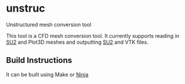 unstruc
=======

Unstructured mesh conversion tool

This tool is a CFD mesh conversion tool. It currently supports reading in [SU2](https://github.com/su2code/SU2) and Plot3D meshes and outputting [SU2](https://github.com/su2code/SU2) and VTK files.

## Build Instructions
It can be built using Make or [Ninja](https://github.com/martine/ninja)
